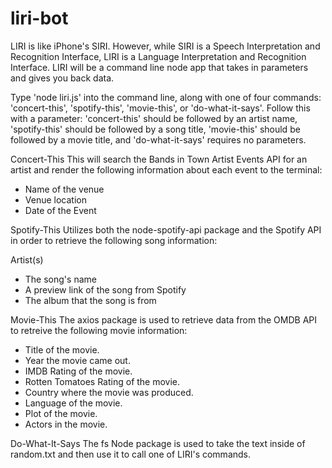 # liri-bot
LIRI is like iPhone's SIRI. However, while SIRI is a Speech Interpretation and Recognition Interface, LIRI is a Language Interpretation and Recognition Interface. LIRI will be a command line node app that takes in parameters and gives you back data.

Type 'node liri.js' into the command line, along with one of four commands: 'concert-this', 'spotify-this', 'movie-this', or 'do-what-it-says'. Follow this with a parameter: 'concert-this' should be followed by an artist name, 'spotify-this' should be followed by a song title, 'movie-this' should be followed by a movie title, and 'do-what-it-says' requires no parameters.

Concert-This
This will search the Bands in Town Artist Events API for an artist and render the following information about each event to the terminal:

   * Name of the venue
   * Venue location
   * Date of the Event

Spotify-This
Utilizes both the node-spotify-api package and the Spotify API in order to retrieve the following song information:

Artist(s)
   * The song's name
   * A preview link of the song from Spotify
   * The album that the song is from

Movie-This
The axios package is used to retrieve data from the OMDB API to retreive the following movie information:

   * Title of the movie.
   * Year the movie came out.
   * IMDB Rating of the movie.
   * Rotten Tomatoes Rating of the movie.
   * Country where the movie was produced.
   * Language of the movie.
   * Plot of the movie.
   * Actors in the movie.

Do-What-It-Says
The fs Node package is used to take the text inside of random.txt and then use it to call one of LIRI's commands.











